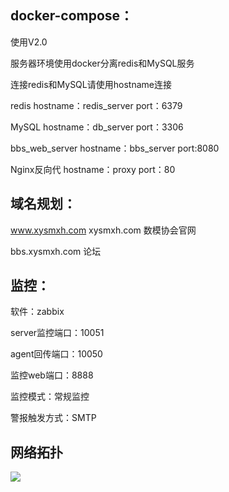 ## docker-compose：

  使用V2.0

  服务器环境使用docker分离redis和MySQL服务

  连接redis和MySQL请使用hostname连接

  redis hostname：redis_server port：6379

  MySQL hostname：db_server port：3306

  bbs_web_server hostname：bbs_server port:8080

  Nginx反向代 hostname：proxy port：80

## 域名规划：

  www.xysmxh.com  xysmxh.com 数模协会官网
  
  bbs.xysmxh.com  论坛
 
 
## 监控：
 
  软件：zabbix
  
  server监控端口：10051
  
  agent回传端口：10050
  
  监控web端口：8888
  
  监控模式：常规监控
  
  警报触发方式：SMTP
  
## 网络拓扑
![](https://hzlslm.org.cn/img/top.jpg)

